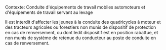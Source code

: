 Contexte: Conduite d'équipements de travail mobiles automoteurs et d'équipements de travail servant au levage

Il est interdit d'affecter les jeunes à la conduite des quadricycles à moteur et des tracteurs agricoles ou forestiers non munis de dispositif de protection en cas de renversement, ou dont ledit dispositif est en position rabattue, et non munis de système de retenue du conducteur au poste de conduite en cas de renversement.